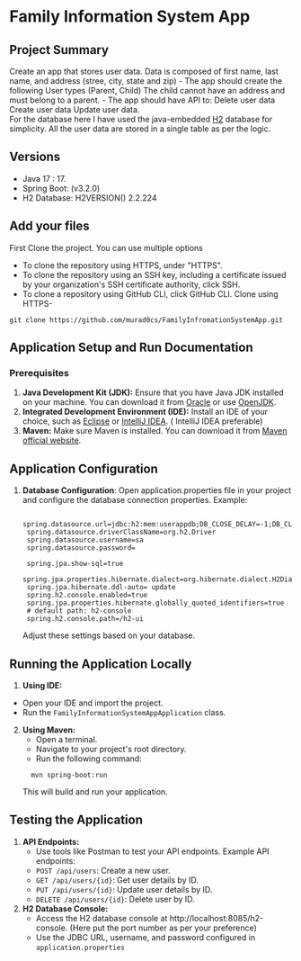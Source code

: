 # Family Information System App
## Project Summary
Create an app that stores user data. Data is composed of first name, last name, and address (stree, city, state and zip) - The app should create the following User types (Parent, Child) The child cannot have an address and must belong to a parent. - The app should have API to: Delete user data Create user data Update user data.
<br>
For the database here I have used the java-embedded [H2](https://www.h2database.com/html/main.html) database for simplicity. All the user data are stored in a single table as per the logic.
## Versions
- Java 17 : 17.
- Spring Boot: (v3.2.0)
- H2 Database: H2VERSION() 2.2.224 
## Add your files
First Clone the project. You can use multiple options
- To clone the repository using HTTPS, under "HTTPS".
- To clone the repository using an SSH key, including a certificate issued by your organization's SSH certificate authority, click SSH.
- To clone a repository using GitHub CLI, click GitHub CLI.
  Clone using HTTPS-
```
git clone https://github.com/murad0cs/FamilyInfromationSystemApp.git
```
## Application Setup and Run Documentation
### Prerequisites
1. **Java Development Kit (JDK):** Ensure that you have Java JDK installed on your machine. You can download it from [Oracle](https://www.oracle.com/java/technologies/downloads/) or use [OpenJDK](https://www.oracle.com/java/technologies/downloads/).
2. **Integrated Development Environment (IDE):** Install an IDE of your choice, such as [Eclipse](https://www.eclipse.org/ide/) or [IntelliJ IDEA](https://www.jetbrains.com/idea/). ( IntelliJ IDEA preferable)
3. **Maven:** Make sure Maven is installed. You can download it from [Maven official website](https://maven.apache.org/).

## Application Configuration
1. **Database Configuration**: Open application.properties file in your project and configure the database connection properties. Example:
   ```
    spring.datasource.url=jdbc:h2:mem:userappdb;DB_CLOSE_DELAY=-1;DB_CLOSE_ON_EXIT=FALSE;MODE=MYSQL;NON_KEYWORDS=USER
    spring.datasource.driverClassName=org.h2.Driver
    spring.datasource.username=sa
    spring.datasource.password=
    
    spring.jpa.show-sql=true
    spring.jpa.properties.hibernate.dialect=org.hibernate.dialect.H2Dialect
    spring.jpa.hibernate.ddl-auto= update
    spring.h2.console.enabled=true
    spring.jpa.properties.hibernate.globally_quoted_identifiers=true
    # default path: h2-console
    spring.h2.console.path=/h2-ui
   ```
   Adjust these settings based on your database.
## Running the Application Locally
1. **Using IDE:**
- Open your IDE and import the project.
- Run the `FamilyInformationSystemAppApplication` class.
2. **Using Maven:**
    - Open a terminal.
    - Navigate to your project's root directory.
    - Run the following command:
    ```
      mvn spring-boot:run
    ```
   This will build and run your application.
## Testing the Application
1. **API Endpoints:**
    - Use tools like Postman to test your API endpoints.
Example API endpoints:
    - `POST /api/users`: Create a new user.
    - `GET /api/users/{id}`: Get user details by ID.
    - `PUT /api/users/{id}`: Update user details by ID.
    - `DELETE /api/users/{id}`: Delete user by ID.
2. **H2 Database Console:**
   - Access the H2 database console at http://localhost:8085/h2-console. (Here put the port number as per your preference)
   - Use the JDBC URL, username, and password configured in `application.properties`
